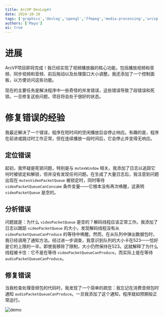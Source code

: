 ```yaml
---
title: ArcVP DevLog#4
date: 2024-10-10
tags: ['graphics','devlog','opengl','ffmpeg','media-processing','arcvp']
authors: ['Maya']
ai: true
---
```


# 进展

ArcVP项目即将完成！我已经实现了视频播放器的核心功能，包括播放视频和音频、同步视频和音频、前后拖动以及处理窗口大小调整。我还添加了一个控制面板，以方便访问这些功能。

现在的主要任务是解决程序中一些奇怪的并发错误，这些错误导致了段错误和死锁。一旦修复这些问题，项目将会处于很好的状态。

# 修复错误的经验

我最近解决了一个错误，程序在短时间的空闲播放后会停止响应。有趣的是，程序在前进或跳过时工作正常，但在连续播放一段时间后，它会停止并变得无响应。
## 定位错误
起初，我怀疑是死锁问题，特别是与 `mutexWindow` 相关。我添加了日志以追踪它何时被锁定和解锁，但并没有发现任何问题。在生成了大量日志后，我注意到问题出现在 `mutexVideoPacketQueue` 被锁定时，同时等待 `videoPacketQueueCanConsume` 条件变量——它根本没有再次唤醒，这表明 `videoPacketQueue` 是空的。
## 分析错误
问题就是：为什么 `videoPacketQueue` 是空的？解码线程应该正常工作。我添加了日志以跟踪 `videoPacketQueue` 的大小，发现解码线程没有从 `videoPacketQueueCanProduce` 的等待中唤醒。然而，在从队列中弹出数据包时，我已经调用了通知方法。经过进一步调查，我意识到队列的大小卡在523——恰好是它的上限的一半。即使我移除了限制，大小仍然保持在523。这就解释了为什么线程被卡住：它不是在等待 `videoPacketQueueCanProduce`，而实际上是在等待 `audioPacketQueueCanProduce`。

## 修复错误

当我检查处理音频包的代码时，我发现了一个简单的疏忽：我忘记在消费音频包时通知 `audioPacketQueueCanProduce`。一旦我添加了这个通知，程序就如预期般正常运行。

![demo](
/devlog/devlog4-demostrate.png)